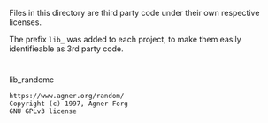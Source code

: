 Files in this directory are third party code under their own respective licenses.

The prefix `lib_` was added to each project, to make them easily identifieable as 3rd party code.

#

lib_randomc
    
    https://www.agner.org/random/
    Copyright (c) 1997, Agner Forg
    GNU GPLv3 license
